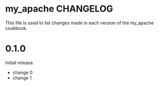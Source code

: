 # my_apache CHANGELOG

This file is used to list changes made in each version of the my_apache cookbook.

# 0.1.0

Initial release.

- change 0
- change 1

